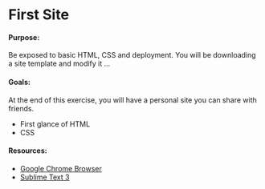 # First Site

#### Purpose:

Be exposed to basic HTML, CSS and deployment. You will be downloading a site template and modify it ...

#### Goals:

At the end of this exercise, you will have a personal site you can share with friends.

* First glance of HTML
* CSS

#### Resources:

- [Google Chrome Browser](https://www.google.com/intl/en/chrome/browser/)
- [Sublime Text 3](http://www.sublimetext.com/3)
